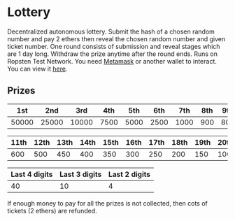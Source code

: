 # Lottery

Decentralized autonomous lottery. Submit the hash of a chosen random number and pay 2 ethers then reveal the chosen random number and given ticket number. One round consists of submission and reveal stages which are 1 day long. Withdraw the prize anytime after the round ends. Runs on Ropsten Test Network. You need [Metamask](https://metamask.io/) or another wallet to interact. You can view it [here](https://berkerol.github.io/lottery/lottery.html).

## Prizes

|1st|2nd|3rd|4th|5th|6th|7th|8th|9th|10th|
|---|---|---|---|---|---|---|---|---|---|
|50000|25000|10000|7500|5000|2500|1000|900|800|700|

|11th|12th|13th|14th|15th|16th|17th|18th|19th|20th|
|---|---|---|---|---|---|---|---|---|---|
|600|500|450|400|350|300|250|200|150|100|

|Last 4 digits|Last 3 digits|Last 2 digits|
|---|---|---|
|40|10|4|

If enough money to pay for all the prizes is not collected, then cots of tickets (2 ethers) are refunded.
